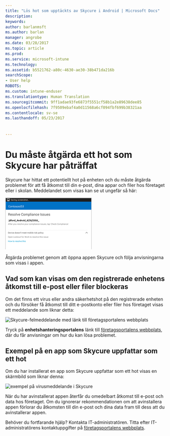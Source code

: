 ```yaml
---
title: "Lös hot som upptäckts av Skycure i Android | Microsoft Docs"
description: 
keywords: 
author: barlanmsft
ms.author: barlan
manager: angrobe
ms.date: 03/28/2017
ms.topic: article
ms.prod: 
ms.service: microsoft-intune
ms.technology: 
ms.assetid: b5521762-a80c-4630-ae30-38b471da216b
searchScope:
- User help
ROBOTS: 
ms.custom: intune-enduser
ms.translationtype: Human Translation
ms.sourcegitcommit: 9ff1adae93fe6873f5551cf58b1a2e89638dee85
ms.openlocfilehash: 7f9509ebaf4a0d11568a6cf094fbf699b38321aa
ms.contentlocale: sv-se
ms.lasthandoff: 05/23/2017


---
```


# <a name="you-need-to-resolve-a-threat-found-by-skycure"></a>Du måste åtgärda ett hot som Skycure har påträffat

Skycure har hittat ett potentiellt hot på enheten och du måste åtgärda problemet för att få åtkomst till din e-post, dina appar och filer hos företaget eller i skolan. Meddelandet som visas kan se ut ungefär så här:

![Skycure har hittat ett hot på din enhet](./media/lookout-threat-found-android.png)

Åtgärda problemet genom att öppna appen Skycure och följa anvisningarna som visas i appen.

## <a name="what-you-might-see-if-your-enrolled-device-is-blocked-from-accessing-email-or-files"></a>Vad som kan visas om den registrerade enhetens åtkomst till e-post eller filer blockeras

Om det finns ett virus eller andra säkerhetshot på den registrerade enheten och du försöker få åtkomst till ditt e-postkonto eller filer hos företaget visas ett meddelande som liknar detta:

![Skycure-felmeddelande med länk till företagsportalens webbplats](./media/skycure-list-of-potential-issues-android.png)

Tryck på **enhetshanteringsportalens** länk till [företagsportalens webbplats](http://portal.manage.microsoft.com), där du får anvisningar om hur du kan lösa problemet.

## <a name="example-of-an-app-that-skycure-sees-as-a-threat"></a>Exempel på en app som Skycure uppfattar som ett hot

Om du har installerat en app som Skycure uppfattar som ett hot visas en skärmbild som liknar denna:

![exempel på virusmeddelande i Skycure](./media/skycure-virus-alert-android.png)

När du har avinstallerat appen återfår du omedelbart åtkomst till e-post och data hos företaget. Om du ignorerar rekommendationen om att avinstallera appen förlorar du åtkomsten till din e-post och dina data fram till dess att du avinstallerar appen.

Behöver du fortfarande hjälp? Kontakta IT-administratören. Titta efter IT-administratörens kontaktuppgifter på [företagsportalens webbplats](http://portal.manage.microsoft.com).

